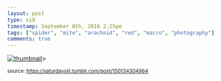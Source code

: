 ```yaml
---
layout: post
type: vid
timestamp: September 8th, 2016 2:25pm
tags: ["spider", "mite", "arachnid", "red", "macro", "photography"]
comments: true
---
```

[![thumbnail](http://i3.ytimg.com/vi/6-nTPKJZxsQ/hqdefault.jpg)](https://www.youtube.com/watch?v=6-nTPKJZxsQ)>
  
<small>source: https://saturdayxiii.tumblr.com/post/150134304964</small>